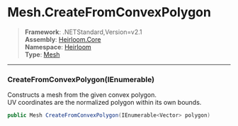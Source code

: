 # Mesh.CreateFromConvexPolygon

> **Framework**: .NETStandard,Version=v2.1  
> **Assembly**: [Heirloom.Core][0]  
> **Namespace**: [Heirloom][0]  
> **Type**: [Mesh][1]

--------------------------------------------------------------------------------

### CreateFromConvexPolygon(IEnumerable<Vector>)

Constructs a mesh from the given convex polygon.   
 UV coordinates are the normalized polygon within its own bounds.

```cs
public Mesh CreateFromConvexPolygon(IEnumerable<Vector> polygon)
```

[0]: ../Heirloom.Core.md
[1]: Heirloom.Mesh.md
